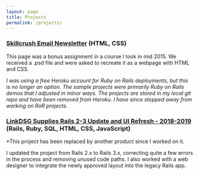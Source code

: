 ```yaml
---
layout: page
title: Projects
permalink: /projects/
---
```


### [Skillcrush Email Newsletter](http://www.adnanquartey.com/bonus101/) (HTML, CSS)
This page was a bonus assignment in a course I took in mid 2015.  We received a .psd file and were asked to recreate it as a webpage with HTML and CSS.  


*I was using a free Heroku account for Ruby on Rails deployments, but this is no longer an option. The sample projects were primarily Ruby on Rails demos that I adjusted in minor ways.  The projects are stored in my local git repo and have been removed from Heroku.  I have since stepped away from working on RoR projects.*

### [LinkDSG Supplies Rails 2-3 Update and UI Refresh - 2018-2019](https://supplies.linkdsg.com/) (Rails, Ruby, SQL, HTML, CSS, JavaScript)
*This project has been replaced by another product since I worked on it.

I updated the project from Rails 2.x to Rails 3.x, correcting quite a few errors in the process and removing unused code paths.  I also worked with a web designer to integrate the newly approved layout into the legacy Rails app.
